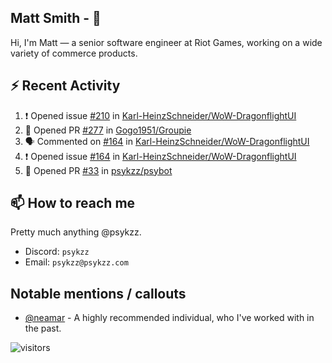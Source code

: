 <!--
[![PsyKzz's github stats](https://github-readme-stats.vercel.app/api?username=psykzz&show_icons=true)](https://github.com/anuraghazra/github-readme-stats)
-->

## Matt Smith - 👋
Hi, I'm Matt — a senior software engineer at Riot Games, working on a wide variety of commerce products.

## ⚡ Recent Activity

<!--START_SECTION:activity-->
1. ❗️ Opened issue [#210](https://github.com/Karl-HeinzSchneider/WoW-DragonflightUI/issues/210) in [Karl-HeinzSchneider/WoW-DragonflightUI](https://github.com/Karl-HeinzSchneider/WoW-DragonflightUI)
2. 💪 Opened PR [#277](https://github.com/Gogo1951/Groupie/pull/277) in [Gogo1951/Groupie](https://github.com/Gogo1951/Groupie)
3. 🗣 Commented on [#164](https://github.com/Karl-HeinzSchneider/WoW-DragonflightUI/issues/164) in [Karl-HeinzSchneider/WoW-DragonflightUI](https://github.com/Karl-HeinzSchneider/WoW-DragonflightUI)
4. ❗️ Opened issue [#164](https://github.com/Karl-HeinzSchneider/WoW-DragonflightUI/issues/164) in [Karl-HeinzSchneider/WoW-DragonflightUI](https://github.com/Karl-HeinzSchneider/WoW-DragonflightUI)
5. 💪 Opened PR [#33](https://github.com/psykzz/psybot/pull/33) in [psykzz/psybot](https://github.com/psykzz/psybot)
<!--END_SECTION:activity-->


## 📫 How to reach me

Pretty much anything @psykzz.

- Discord: `psykzz`
- Email: `psykzz@psykzz.com`


## Notable mentions / callouts

 - [@neamar](https://github.com/neamar) - A highly recommended individual, who I've worked with in the past.


![visitors](https://visitor-badge.glitch.me/badge?page_id=psykzz/psykzz)



